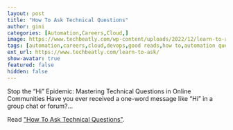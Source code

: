 ```yaml
---
layout: post
title: "How To Ask Technical Questions"
author: gini
categories: [Automation,Careers,Cloud,]
image: https://www.techbeatly.com/wp-content/uploads/2022/12/learn-to-ask-1024x576.png
tags: [automation,careers,cloud,devops,good reads,how to,automation questions,devops questions,dontasktoask,how to ask,how to ask questions,how to ask technical questions,nohello,]
ext_url: https://www.techbeatly.com/learn-to-ask/
show-avatar: true
featured: false
hidden: false
---
```


Stop the “Hi” Epidemic: Mastering Technical Questions in Online Communities Have you ever received a one-word message like “Hi” in a group chat or forum?...

Read ["How To Ask Technical Questions"](https://www.techbeatly.com/learn-to-ask/).